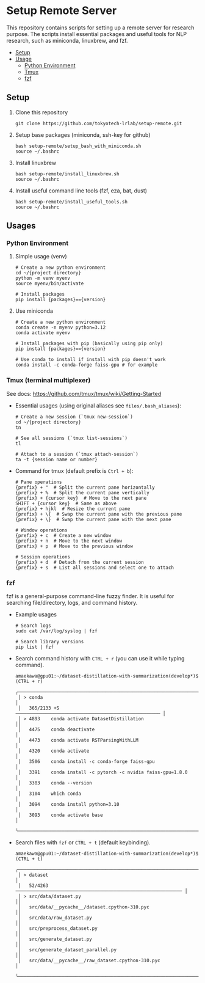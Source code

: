 # Setup Remote Server

This repository contains scripts for setting up a remote server for research purpose. The scripts install essential packages and useful tools for NLP research, such as miniconda, linuxbrew, and fzf.

- [Setup](#setup)
- [Usage](#usage)
  - [Python Environment](#python-environment)
  - [Tmux](#tmux-terminal-multiplexer)
  - [fzf](#fzf)

## Setup

1. Clone this repository

   ```
   git clone https://github.com/tokyotech-lrlab/setup-remote.git
   ```

2. Setup base packages (miniconda, ssh-key for github)

   ```
   bash setup-remote/setup_bash_with_miniconda.sh
   source ~/.bashrc
   ```

3. Install linuxbrew

   ```
   bash setup-remote/install_linuxbrew.sh
   source ~/.bashrc
   ```

4. Install useful command line tools (fzf, eza, bat, dust)

   ```
   bash setup-remote/install_useful_tools.sh
   source ~/.bashrc
   ```

## Usages

### Python Environment

1. Simple usage (venv)

   ```
   # Create a new python environment
   cd ~/{project directory}
   python -m venv myenv
   source myenv/bin/activate

   # Install packages
   pip install {packages}=={version}
   ```

2. Use miniconda

   ```
   # Create a new python environment
   conda create -n myenv python=3.12
   conda activate myenv

   # Install packages with pip (basically using pip only)
   pip install {packages}=={version}

   # Use conda to install if install with pip doesn't work
   conda install -c conda-forge faiss-gpu # for example
   ```

### Tmux (terminal multiplexer)

See docs: https://github.com/tmux/tmux/wiki/Getting-Started

- Essential usages (using original aliases see `files/.bash_aliases`):

  ```
  # Create a new session (`tmux new-session`)
  cd ~/{project directory}
  tn

  # See all sessions (`tmux list-sessions`)
  tl

  # Attach to a session (`tmux attach-session`)
  ta -t {session name or number}
  ```

- Command for tmux (default prefix is `Ctrl + b`):

  ```
  # Pane operations
  {prefix} + "  # Split the current pane horizontally
  {prefix} + %  # Split the current pane vertically
  {prefix} + {cursor key}  # Move to the next pane
  SHIFT + {cursor key}  # Same as above
  {prefix} + hjkl  # Resize the current pane
  {prefix} + \{  # Swap the current pane with the previous pane
  {prefix} + \}  # Swap the current pane with the next pane

  # Window operations
  {prefix} + c  # Create a new window
  {prefix} + n  # Move to the next window
  {prefix} + p  # Move to the previous window

  # Session operations
  {prefix} + d  # Detach from the current session
  {prefix} + s  # List all sessions and select one to attach
  ```

### fzf

fzf is a general-purpose command-line fuzzy finder. It is useful for searching file/directory, logs, and command history.

- Example usages

  ```
  # Search logs
  sudo cat /var/log/syslog | fzf

  # Search library versions
  pip list | fzf
  ```

- Search command history with `CTRL + r` (you can use it while typing command).

  ```
  amaekawa@gpu01:~/dataset-distillation-with-summarization(develop*)$ (CTRL + r)
   ╭─────────────────────────────────────────────────────────────────────╮
   │ > conda                                                             │
   │   365/2133 +S ───────────────────────────────────────────────────── │
   │ > 4893    conda activate DatasetDistillation                       ││
   │   4475    conda deactivate                                          │
   │   4473    conda activate RSTParsingWithLLM                          │
   │   4320    conda activate                                            │
   │   3506    conda install -c conda-forge faiss-gpu                    │
   │   3391    conda install -c pytorch -c nvidia faiss-gpu=1.8.0        │
   │   3383    conda --version                                           │
   │   3104    which conda                                               │
   │   3094    conda install python=3.10                                 │
   │   3093    conda activate base                                       │
   ╰─────────────────────────────────────────────────────────────────────╯
  ```

- Search files with `fzf` or `CTRL + t` (default keybinding).

  ```
  amaekawa@gpu01:~/dataset-distillation-with-summarization(develop*)$ (CTRL + t)
   ╭─────────────────────────────────────────────────────────────────────────╮
   │ > dataset                                                               │
   │   52/4263 ───────────────────────────────────────────────────────────── │
   │ > src/data/dataset.py                                                  ││
   │   src/data/__pycache__/dataset.cpython-310.pyc                         ││
   │   src/data/raw_dataset.py                                              ││
   │   src/preprocess_dataset.py                                            ││
   │   src/generate_dataset.py                                          ││
   │   src/generate_dataset_parallel.py                             ││
   │   src/data/__pycache__/raw_dataset.cpython-310.pyc                      │
   ╰─────────────────────────────────────────────────────────────────────────╯
  ```
